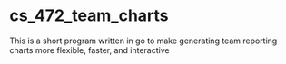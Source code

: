 # cs_472_team_charts
This is a short program written in go to make generating team reporting charts more flexible, faster, and interactive
